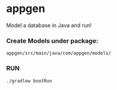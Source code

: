 # appgen
 Model a database in Java and run!
 
### Create Models under package:
 `appgen/src/main/java/com/appgen/models/`
### RUN
`./gradlew bootRun`
